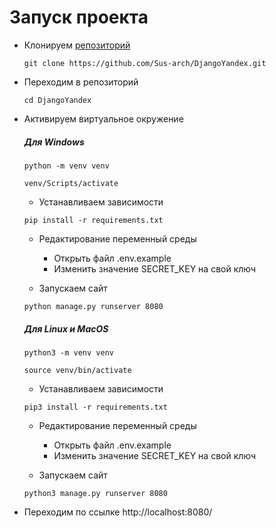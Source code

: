 # Запуск проекта
* Клонируем [репозиторий](https://github.com/Sus-arch/DjangoYandex)

  ```
  git clone https://github.com/Sus-arch/DjangoYandex.git
  ```
  
* Переходим в репозиторий 
 
  ```
  cd DjangoYandex 
  ```
  
* Активируем виртуальное окружение
  ##### Для Windows
  ```
  python -m venv venv
  ```
  ```
  venv/Scripts/activate
  ```
  * Устанавливаем зависимости

  ```
  pip install -r requirements.txt
  ```
  
  * Редактирование переменный среды

    - Открыть файл .env.example
    - Изменить значение SECRET_KEY на свой ключ

  * Запускаем сайт 
  
  ```
  python manage.py runserver 8080
  ```
  ##### Для Linux и MacOS
  ```
  python3 -m venv venv
  ```
  ```
  source venv/bin/activate
  ```
  * Устанавливаем зависимости

  ```
  pip3 install -r requirements.txt
  ```
  
  * Редактирование переменный среды

    - Открыть файл .env.example
    - Изменить значение SECRET_KEY на свой ключ
  
  * Запускаем сайт 
  
  ```
  python3 manage.py runserver 8080
  ```

* Переходим по ссылке http://localhost:8080/

